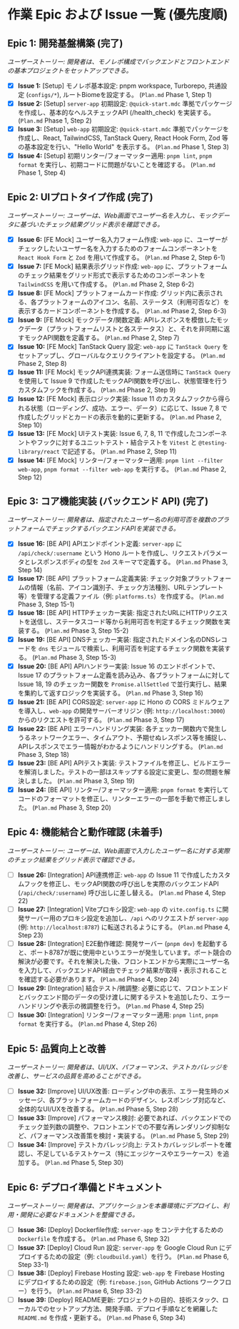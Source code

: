 # 作業 Epic および Issue 一覧 (優先度順)

## Epic 1: 開発基盤構築 (完了)
*ユーザーストーリー: 開発者は、モノレポ構成でバックエンドとフロントエンドの基本プロジェクトをセットアップできる。*

- [x] **Issue 1:** [Setup] モノレポ基本設定: pnpm workspace, Turborepo, 共通設定 (`configs/*`), ルートBiomeを設定する。 (`Plan.md` Phase 1, Step 1)
- [x] **Issue 2:** [Setup] `server-app` 初期設定: `@quick-start.mdc` 準拠でパッケージを作成し、基本的なヘルスチェックAPI (/health\_check) を実装する。 (`Plan.md` Phase 1, Step 2)
- [x] **Issue 3:** [Setup] `web-app` 初期設定: `@quick-start.mdc` 準拠でパッケージを作成し、React, TailwindCSS, TanStack Query, React Hook Form, Zod 等の基本設定を行い、"Hello World" を表示する。 (`Plan.md` Phase 1, Step 3)
- [x] **Issue 4:** [Setup] 初期リンター/フォーマッター適用: `pnpm lint`, `pnpm format` を実行し、初期コードに問題がないことを確認する。 (`Plan.md` Phase 1, Step 4)

## Epic 2: UIプロトタイプ作成 (完了)
*ユーザーストーリー: ユーザーは、Web画面でユーザー名を入力し、モックデータに基づいたチェック結果グリッド表示を確認できる。*

- [x] **Issue 6:** [FE Mock] ユーザー名入力フォーム作成: `web-app` に、ユーザーがチェックしたいユーザー名を入力するためのフォームコンポーネントを `React Hook Form` と `Zod` を用いて作成する。 (`Plan.md` Phase 2, Step 6-1)
- [x] **Issue 7:** [FE Mock] 結果表示グリッド作成: `web-app` に、プラットフォームのチェック結果をグリッド形式で表示するためのコンポーネントを `TailwindCSS` を用いて作成する。 (`Plan.md` Phase 2, Step 6-2)
- [x] **Issue 8:** [FE Mock] プラットフォームカード作成: グリッド内に表示される、各プラットフォームのアイコン、名前、ステータス（利用可否など）を表示するカードコンポーネントを作成する。 (`Plan.md` Phase 2, Step 6-3)
- [x] **Issue 9:** [FE Mock] モックデータ/関数定義: APIレスポンスを模倣したモックデータ（プラットフォームリストと各ステータス）と、それを非同期に返すモックAPI関数を定義する。 (`Plan.md` Phase 2, Step 7)
- [x] **Issue 10:** [FE Mock] TanStack Query 設定: `web-app` に `TanStack Query` をセットアップし、グローバルなクエリクライアントを設定する。 (`Plan.md` Phase 2, Step 8)
- [x] **Issue 11:** [FE Mock] モックAPI連携実装: フォーム送信時に `TanStack Query` を使用して Issue 9 で作成したモックAPI関数を呼び出し、状態管理を行うカスタムフックを作成する。 (`Plan.md` Phase 2, Step 9)
- [x] **Issue 12:** [FE Mock] 表示ロジック実装: Issue 11 のカスタムフックから得られる状態（ローディング、成功、エラー、データ）に応じて、Issue 7, 8 で作成したグリッドとカードの表示を動的に更新する。 (`Plan.md` Phase 2, Step 10)
- [x] **Issue 13:** [FE Mock] UIテスト実装: Issue 6, 7, 8, 11 で作成したコンポーネントやフックに対するユニットテスト・結合テストを `Vitest` と `@testing-library/react` で記述する。 (`Plan.md` Phase 2, Step 11)
- [x] **Issue 14:** [FE Mock] リンター/フォーマッター適用: `pnpm lint --filter web-app`, `pnpm format --filter web-app` を実行する。 (`Plan.md` Phase 2, Step 12)

## Epic 3: コア機能実装 (バックエンド API) (完了)
*ユーザーストーリー: 開発者は、指定されたユーザー名の利用可否を複数のプラットフォームでチェックするバックエンドAPIを実装できる。*

- [x] **Issue 16:** [BE API] APIエンドポイント定義: `server-app` に `/api/check/:username` という Hono ルートを作成し、リクエストパラメータとレスポンスボディの型を `Zod` スキーマで定義する。 (`Plan.md` Phase 3, Step 14)
- [x] **Issue 17:** [BE API] プラットフォーム定義実装: チェック対象プラットフォームの情報（名前、アイコン識別子、チェック方法種別、URLテンプレート等）を管理する定義ファイル（例: `platforms.ts`）を作成する。 (`Plan.md` Phase 3, Step 15-1)
- [x] **Issue 18:** [BE API] HTTPチェッカー実装: 指定されたURLにHTTPリクエストを送信し、ステータスコード等から利用可否を判定するチェック関数を実装する。 (`Plan.md` Phase 3, Step 15-2)
- [x] **Issue 19:** [BE API] DNSチェッカー実装: 指定されたドメイン名のDNSレコードを `dns` モジュールで検索し、利用可否を判定するチェック関数を実装する。 (`Plan.md` Phase 3, Step 15-3)
- [x] **Issue 20:** [BE API] APIハンドラー実装: Issue 16 のエンドポイントで、Issue 17 のプラットフォーム定義を読み込み、各プラットフォームに対して Issue 18, 19 のチェッカー関数を `Promise.allSettled` で並行実行し、結果を集約して返すロジックを実装する。 (`Plan.md` Phase 3, Step 16)
- [x] **Issue 21:** [BE API] CORS設定: `server-app` に Hono の CORS ミドルウェアを導入し、`web-app` の開発サーバーオリジン (例: `http://localhost:3000`) からのリクエストを許可する。 (`Plan.md` Phase 3, Step 17)
- [x] **Issue 22:** [BE API] エラーハンドリング実装: 各チェッカー関数内で発生しうるネットワークエラー、タイムアウト、予期せぬレスポンス等を捕捉し、APIレスポンスでエラー情報がわかるようにハンドリングする。 (`Plan.md` Phase 3, Step 18)
- [x] **Issue 23:** [BE API] APIテスト実装: テストファイルを修正し、ビルドエラーを解消しました。テストの一部はスキップする設定に変更し、型の問題を解決しました。 (`Plan.md` Phase 3, Step 19)
- [x] **Issue 24:** [BE API] リンター/フォーマッター適用: `pnpm format` を実行してコードのフォーマットを修正し、リンターエラーの一部を手動で修正しました。 (`Plan.md` Phase 3, Step 20)

## Epic 4: 機能結合と動作確認 (未着手)
*ユーザーストーリー: ユーザーは、Web画面で入力したユーザー名に対する実際のチェック結果をグリッド表示で確認できる。*

- [ ] **Issue 26:** [Integration] API連携修正: `web-app` の Issue 11 で作成したカスタムフックを修正し、モックAPI関数の呼び出しを実際のバックエンドAPI (`/api/check/:username`) 呼び出しに差し替える。 (`Plan.md` Phase 4, Step 22)
- [ ] **Issue 27:** [Integration] Viteプロキシ設定: `web-app` の `vite.config.ts` に開発サーバー用のプロキシ設定を追加し、`/api` へのリクエストが `server-app` (例: `http://localhost:8787`) に転送されるようにする。 (`Plan.md` Phase 4, Step 23)
- [ ] **Issue 28:** [Integration] E2E動作確認: 開発サーバー (`pnpm dev`) を起動すると、ポート8787が既に使用中というエラーが発生しています。ポート競合の解決が必要です。それを解決した後、フロントエンドから実際にユーザー名を入力して、バックエンドAPI経由でチェック結果が取得・表示されることを確認する必要があります。 (`Plan.md` Phase 4, Step 24)
- [ ] **Issue 29:** [Integration] 結合テスト/微調整: 必要に応じて、フロントエンドとバックエンド間のデータの受け渡しに関するテストを追加したり、エラーハンドリングや表示の微調整を行う。 (`Plan.md` Phase 4, Step 25)
- [ ] **Issue 30:** [Integration] リンター/フォーマッター適用: `pnpm lint`, `pnpm format` を実行する。 (`Plan.md` Phase 4, Step 26)

## Epic 5: 品質向上と改善
*ユーザーストーリー: 開発者は、UI/UX、パフォーマンス、テストカバレッジを改善し、サービスの品質を高めることができる。*

- [ ] **Issue 32:** [Improve] UI/UX改善: ローディング中の表示、エラー発生時のメッセージ、各プラットフォームカードのデザイン、レスポンシブ対応など、全体的なUI/UXを改善する。 (`Plan.md` Phase 5, Step 28)
- [ ] **Issue 33:** [Improve] パフォーマンス検討: 必要であれば、バックエンドでのチェック並列数の調整や、フロントエンドでの不要な再レンダリング抑制など、パフォーマンス改善策を検討・実装する。 (`Plan.md` Phase 5, Step 29)
- [ ] **Issue 34:** [Improve] テストカバレッジ向上: テストカバレッジレポートを確認し、不足しているテストケース（特にエッジケースやエラーケース）を追加する。 (`Plan.md` Phase 5, Step 30)

## Epic 6: デプロイ準備とドキュメント
*ユーザーストーリー: 開発者は、アプリケーションを本番環境にデプロイし、利用・開発に必要なドキュメントを整備できる。*

- [ ] **Issue 36:** [Deploy] Dockerfile作成: `server-app` をコンテナ化するための `Dockerfile` を作成する。 (`Plan.md` Phase 6, Step 32)
- [ ] **Issue 37:** [Deploy] Cloud Run 設定: `server-app` を Google Cloud Run にデプロイするための設定（例: `cloudbuild.yaml`）を行う。 (`Plan.md` Phase 6, Step 33-1)
- [ ] **Issue 38:** [Deploy] Firebase Hosting 設定: `web-app` を Firebase Hosting にデプロイするための設定（例: `firebase.json`, GitHub Actions ワークフロー）を行う。 (`Plan.md` Phase 6, Step 33-2)
- [ ] **Issue 39:** [Deploy] README更新: プロジェクトの目的、技術スタック、ローカルでのセットアップ方法、開発手順、デプロイ手順などを網羅した `README.md` を作成・更新する。 (`Plan.md` Phase 6, Step 34) 
